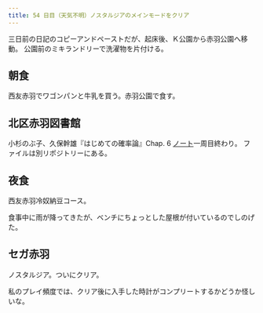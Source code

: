 ```yaml
---
title: 54 日目（天気不明）ノスタルジアのメインモードをクリア
---
```


三日前の日記のコピーアンドペーストだが、起床後、Ｋ公園から赤羽公園へ移動。
公園前のミキランドリーで洗濯物を片付ける。

## 朝食

西友赤羽でワゴンパンと牛乳を買う。赤羽公園で食す。

## 北区赤羽図書館

小杉のぶ子、久保幹雄『はじめての確率論』Chap. 6 [ノート][kosugi11]一周目終わり。
ファイルは別リポジトリーにある。

[kosugi11]: https://github.com/showa-yojyo/jupyter-notebooks/kosugi11

## 夜食

西友赤羽冷奴納豆コース。

食事中に雨が降ってきたが、ベンチにちょっとした屋根が付いているのでしのげた。

## セガ赤羽

ノスタルジア。ついにクリア。

私のプレイ頻度では、クリア後に入手した時計がコンプリートするかどうか怪しいな。
